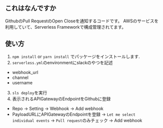 ## これはなんですか

GithubのPull RequestのOpen Closeを通知するコードです。
AWSのサービスを利用していて、Serverless Frameworkで構成管理されてます。

## 使い方

1. `npm install` or `yarn install` でパッケージをインストールします.
2. `serverless.yml`のenvironmentにslackのやつを記述
 - webhook_url
 - channel
 - username
3. `sls deploy`を実行
4. 表示されるAPIGatewayのEndpointをGithubに登録
 - Repo -> Setting -> Webhook -> Add webhook
 - PayloadURLにAPIGatewayのEndpointを登録 -> `Let me select individual events` -> `Pull request`のみチェック -> Add webhook
